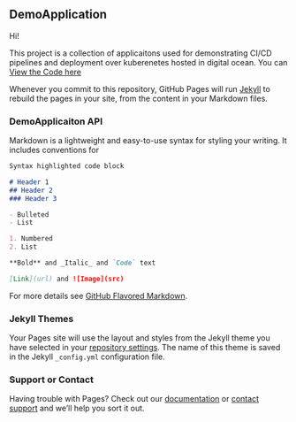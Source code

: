 ## DemoApplication

Hi!

This project is a collection of applicaitons used for demonstrating CI/CD pipelines and deployment over kuberenetes hosted in digital ocean. You can [View the Code here](https://github.com/shabeebhaneef/stats/) 

Whenever you commit to this repository, GitHub Pages will run [Jekyll](https://jekyllrb.com/) to rebuild the pages in your site, from the content in your Markdown files.

### DemoApplicaiton API

Markdown is a lightweight and easy-to-use syntax for styling your writing. It includes conventions for

```markdown
Syntax highlighted code block

# Header 1
## Header 2
### Header 3

- Bulleted
- List

1. Numbered
2. List

**Bold** and _Italic_ and `Code` text

[Link](url) and ![Image](src)
```

For more details see [GitHub Flavored Markdown](https://guides.github.com/features/mastering-markdown/).

### Jekyll Themes

Your Pages site will use the layout and styles from the Jekyll theme you have selected in your [repository settings](https://github.com/shabeebhaneef/stats/settings). The name of this theme is saved in the Jekyll `_config.yml` configuration file.

### Support or Contact

Having trouble with Pages? Check out our [documentation](https://help.github.com/categories/github-pages-basics/) or [contact support](https://github.com/contact) and we’ll help you sort it out.
